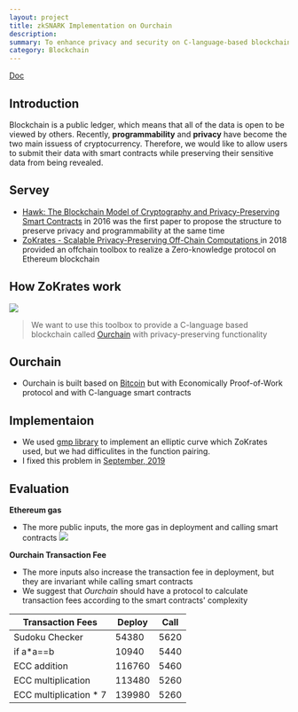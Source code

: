 ```yaml
---
layout: project
title: zkSNARK Implementation on Ourchain
description: 
summary: To enhance privacy and security on C-language-based blockchain
category: Blockchain
---
```


[Doc](https://hackmd.io/@oB2038yeR2SkqPFeR5F5Fg/ByT6cZQG4)

## Introduction
Blockchain is a public ledger, which means that all of the data is open to be viewed by others. Recently, **programmability** and **privacy** have become the two main issuess of cryptocurrency. Therefore, we would like to allow users to submit their data with smart contracts while preserving their sensitive data from being revealed.

## Servey
-  [Hawk: The Blockchain Model of Cryptography and Privacy-Preserving Smart Contracts](https://eprint.iacr.org/2015/675.pdf) in 2016 was the first paper to propose the structure to preserve privacy and programmability at the same time
- [ZoKrates - Scalable Privacy-Preserving Off-Chain Computations ](https://www.ise.tu-berlin.de/fileadmin/fg308/publications/2018/2018_eberhardt_ZoKrates.pdf) in 2018 provided an offchain toolbox to realize a Zero-knowledge protocol on Ethereum blockchain

## How ZoKrates work
![](https://i.imgur.com/pM48URI.jpg)

> We want to use this toolbox to provide a C-language based blockchain called [Ourchain](https://ieeexplore.ieee.org/document/8397612) with privacy-preserving functionality

## Ourchain
- Ourchain is built based on [Bitcoin](https://bitcoin.org/bitcoin.pdf) but with Economically Proof-of-Work protocol and with C-language smart contracts

## Implementaion
- We used [gmp library](https://gmplib.org/) to implement an elliptic curve which ZoKrates used, but we had difficulites in the function pairing.
- I fixed this problem in [September, 2019](bncurve-c)

## Evaluation
**Ethereum gas**
- The more public inputs, the more gas in deployment and calling smart contracts
![](https://i.imgur.com/3PJUgTl.jpg)

**Ourchain Transaction Fee**
- The more inputs also increase the transaction fee in deployment, but they are invariant while calling smart contracts
- We suggest that *Ourchain* should have a protocol to calculate transaction fees according to the smart contracts' complexity
<table class="part" data-startline="871" data-endline="877">
<thead>
<tr>
<th><span data-position="31431" data-size="15">Transaction Fees</span></th>
<th><span data-position="31452" data-size="6">Deploy</span></th>
<th><span data-position="31463" data-size="4">Call</span></th>
</tr>
</thead>
<tbody>
<tr>
<td><span data-position="31513" data-size="14">Sudoku Checker</span></td>
<td><span data-position="31534" data-size="5">54380</span></td>
<td><span data-position="31545" data-size="4">5620</span></td>
</tr>
<tr>
<td><span data-position="31554" data-size="6">if a*a==b</span></td>
<td><span data-position="31575" data-size="5">10940</span></td>
<td><span data-position="31586" data-size="4">5440</span></td>
</tr>
<tr>
<td><span data-position="31595" data-size="12">ECC addition</span></td>
<td><span data-position="31616" data-size="6">116760</span></td>
<td><span data-position="31627" data-size="4">5460</span></td>
</tr>
<tr>
<td><span data-position="31636" data-size="18">ECC multiplication</span></td>
<td><span data-position="31661" data-size="6">113480</span></td>
<td><span data-position="31672" data-size="4">5260</span></td>
</tr>
<tr>
<td><span data-position="31681" data-size="21">ECC multiplication * 7</span></td>
<td><span data-position="31706" data-size="6">139980</span></td>
<td><span data-position="31717" data-size="4">5260</span></td>
</tr>
</tbody>
</table>
